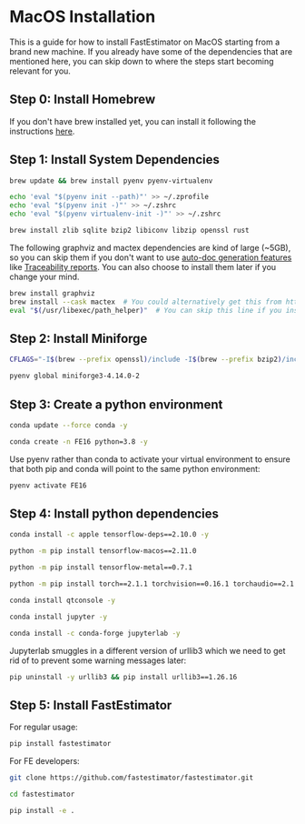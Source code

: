 # MacOS Installation

This is a guide for how to install FastEstimator on MacOS starting from a brand new machine. If you already have some of the dependencies that are mentioned here, you can skip down to where the steps start becoming relevant for you.

## Step 0: Install Homebrew

If you don't have brew installed yet, you can install it following the instructions [here](https://docs.brew.sh/Installation).

## Step 1: Install System Dependencies

```bash
brew update && brew install pyenv pyenv-virtualenv
```

```bash
echo 'eval "$(pyenv init --path)"' >> ~/.zprofile
echo 'eval "$(pyenv init -)"' >> ~/.zshrc
echo 'eval "$(pyenv virtualenv-init -)"' >> ~/.zshrc
```

```bash
brew install zlib sqlite bzip2 libiconv libzip openssl rust
```

The following graphviz and mactex dependencies are kind of large (~5GB), so you can skip them if you don't want to use [auto-doc generation features](https://github.com/fastestimator/fastestimator/blob/master/tutorial/advanced/t10_report_generation.ipynb) like [Traceability reports](https://github.com/fastestimator/fastestimator/blob/master/tutorial/resources/t10a_traceability.pdf). You can also choose to install them later if you change your mind.

```bash
brew install graphviz
brew install --cask mactex  # You could alternatively get this from https://www.tug.org/mactex/mactex-download.html
eval "$(/usr/libexec/path_helper)"  # You can skip this line if you instead restart your terminal window
```

## Step 2: Install Miniforge

```bash
CFLAGS="-I$(brew --prefix openssl)/include -I$(brew --prefix bzip2)/include -I$(brew --prefix readline)/include -I$(brew --prefix zlib)/include -I$(brew --prefix sqlite)/include -I$(xcrun --show-sdk-path)/usr/include" LDFLAGS="-L$(brew --prefix openssl)/lib -L$(brew --prefix bzip2)/lib -L$(brew --prefix readline)/lib -L$(brew --prefix zlib)/lib -L$(brew --prefix sqlite)/lib" pyenv install miniforge3-4.14.0-2
```

```bash
pyenv global miniforge3-4.14.0-2
```

## Step 3: Create a python environment

```bash
conda update --force conda -y
```

```bash
conda create -n FE16 python=3.8 -y
```

Use pyenv rather than conda to activate your virtual environment to ensure that both pip and conda will point to the same python environment:

```bash
pyenv activate FE16
```

## Step 4: Install python dependencies

```bash
conda install -c apple tensorflow-deps==2.10.0 -y
```

```bash
python -m pip install tensorflow-macos==2.11.0
```

```bash
python -m pip install tensorflow-metal==0.7.1
```

```bash
python -m pip install torch==2.1.1 torchvision==0.16.1 torchaudio==2.1.1
```

```bash
conda install qtconsole -y
```

```bash
conda install jupyter -y
```

```bash
conda install -c conda-forge jupyterlab -y
```

Jupyterlab smuggles in a different version of urllib3 which we need to get rid of to prevent some warning messages later:

```bash
pip uninstall -y urllib3 && pip install urllib3==1.26.16
```

## Step 5: Install FastEstimator

For regular usage:

```bash
pip install fastestimator
```

For FE developers:

```bash
git clone https://github.com/fastestimator/fastestimator.git
```

```bash
cd fastestimator
```

```bash
pip install -e .
```
